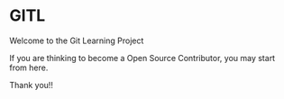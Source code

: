 # GITL

Welcome to the Git Learning Project 

If you are thinking to become a Open Source Contributor, you may start from here.




Thank you!!
